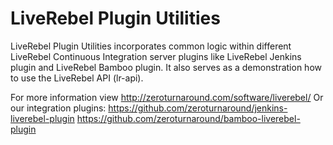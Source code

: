 LiveRebel Plugin Utilities
=====================

LiveRebel Plugin Utilities incorporates common logic within different LiveRebel Continuous Integration server plugins like LiveRebel Jenkins plugin and LiveRebel Bamboo plugin.
It also serves as a demonstration how to use the LiveRebel API (lr-api).

For more information view http://zeroturnaround.com/software/liverebel/
Or our integration plugins:
https://github.com/zeroturnaround/jenkins-liverebel-plugin
https://github.com/zeroturnaround/bamboo-liverebel-plugin

